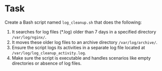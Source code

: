 # Task

Create a Bash script named `log_cleanup.sh` that does the following:

1. It searches for log files (*.log) older than 7 days in a specified directory `/var/log/nginx/`.
2. It moves these older log files to an archive directory `/var/log/archive/`.
3. Ensure the script logs its activities in a separate log file located at `/var/log/log_cleanup_activity.log`.
4. Make sure the script is executable and handles scenarios like empty directories or absence of log files.
